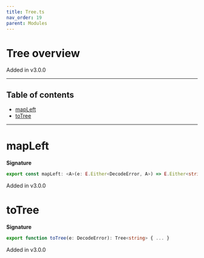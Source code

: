 ```yaml
---
title: Tree.ts
nav_order: 19
parent: Modules
---
```


# Tree overview

Added in v3.0.0

---

<h2 class="text-delta">Table of contents</h2>

- [mapLeft](#mapleft)
- [toTree](#totree)

---

# mapLeft

**Signature**

```ts
export const mapLeft: <A>(e: E.Either<DecodeError, A>) => E.Either<string, A> = ...
```

Added in v3.0.0

# toTree

**Signature**

```ts
export function toTree(e: DecodeError): Tree<string> { ... }
```

Added in v3.0.0
